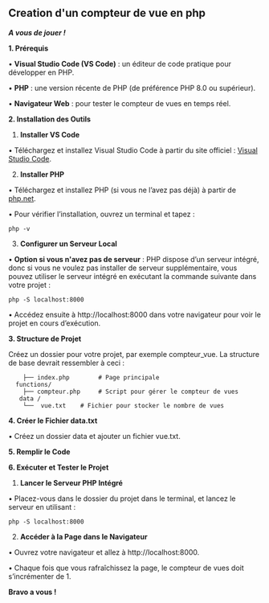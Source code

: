 ## **Creation d'un compteur de vue en php**
***A vous de jouer !***




**1. Prérequis**

  

•  **Visual Studio Code (VS Code)** : un éditeur de code pratique pour développer en PHP.

•  **PHP** : une version récente de PHP (de préférence PHP 8.0 ou supérieur).


•  **Navigateur Web** : pour tester le compteur de vues en temps réel.
  

**2. Installation des Outils**

  

1. **Installer VS Code**

•  Téléchargez et installez Visual Studio Code à partir du site officiel : [Visual Studio Code](https://code.visualstudio.com/).


2. **Installer PHP**

•  Téléchargez et installez PHP (si vous ne l’avez pas déjà) à partir de [php.net](https://www.php.net/downloads).

•  Pour vérifier l’installation, ouvrez un terminal et tapez :

    php -v


  3. **Configurer un Serveur Local**

•  **Option si vous n'avez pas de serveur** : PHP dispose d’un serveur intégré, donc si vous ne voulez pas installer de serveur supplémentaire, vous pouvez utiliser le serveur intégré en exécutant la commande suivante dans votre projet :

    php -S localhost:8000

•  Accédez ensuite à http://localhost:8000 dans votre navigateur pour voir le projet en cours d’exécution.

**3. Structure de Projet**

  

Créez un dossier pour votre projet, par exemple compteur_vue. La structure de base devrait ressembler à ceci :

  

         
        ├── index.php        # Page principale
      functions/
        ├── compteur.php     # Script pour gérer le compteur de vues
       data /
        └──  vue.txt    # Fichier pour stocker le nombre de vues

**4. Créer le Fichier data.txt**

  
•  Créez un dossier data et ajouter un fichier vue.txt.


**5. Remplir le Code**

**6. Exécuter et Tester le Projet**

  

1. **Lancer le Serveur PHP Intégré**

•  Placez-vous dans le dossier du projet dans le terminal, et lancez le serveur en utilisant :

    php -S localhost:8000

2. **Accéder à la Page dans le Navigateur**

•  Ouvrez votre navigateur et allez à http://localhost:8000.

•  Chaque fois que vous rafraîchissez la page, le compteur de vues doit s’incrémenter de 1.

**Bravo a vous !**

